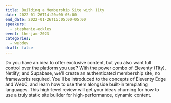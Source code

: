```yaml
---
title: Building a Membership Site with 11ty
date: 2022-01-26T14:20:00-05:00
end_date: 2022-01-26T15:05:00-05:00
speakers:
  - stephanie-eckles
event: the-jam-2023
categories:
  - webdev
draft: false
---
```


Do you have an idea to offer exclusive content, but you also want full control over the platform you use? With the power combo of Eleventy (11ty), Netlify, and Supabase, we'll create an authenticated membership site, no frameworks required. You'll be introduced to the concepts of Eleventy Edge and WebC, and learn how to use them alongside built-in templating languages. This high-level review will get your ideas churning for how to use a truly static site builder for high-performance, dynamic content.